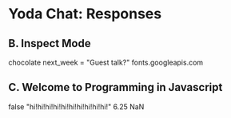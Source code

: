 Yoda Chat: Responses
================

B. Inspect Mode
---------------
chocolate
next_week = "Guest talk?"
fonts.googleapis.com

C. Welcome to Programming in Javascript
---------------------------------------
false
"hi!hi!hi!hi!hi!hi!hi!hi!hi!hi!"
6.25
NaN
